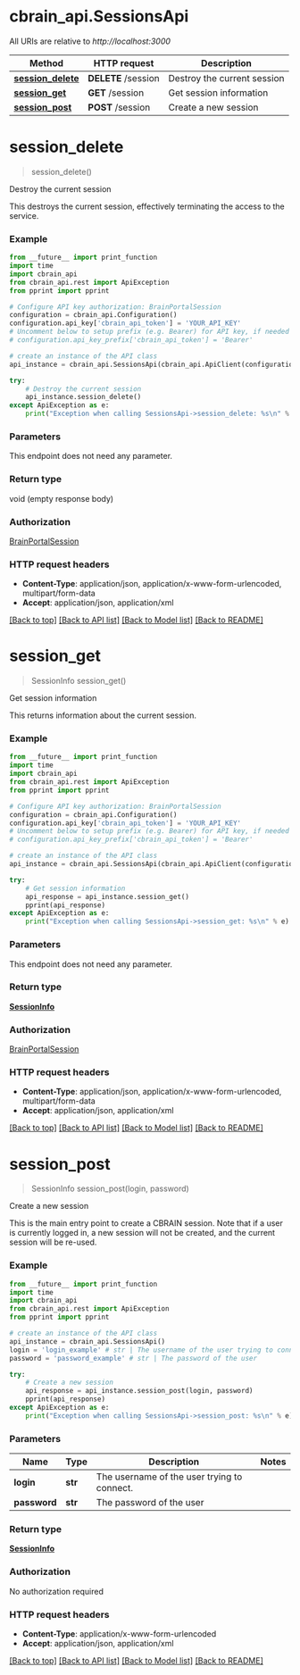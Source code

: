 # cbrain_api.SessionsApi

All URIs are relative to *http://localhost:3000*

Method | HTTP request | Description
------------- | ------------- | -------------
[**session_delete**](SessionsApi.md#session_delete) | **DELETE** /session | Destroy the current session
[**session_get**](SessionsApi.md#session_get) | **GET** /session | Get session information
[**session_post**](SessionsApi.md#session_post) | **POST** /session | Create a new session


# **session_delete**
> session_delete()

Destroy the current session

This destroys the current session, effectively terminating the access to the service. 

### Example
```python
from __future__ import print_function
import time
import cbrain_api
from cbrain_api.rest import ApiException
from pprint import pprint

# Configure API key authorization: BrainPortalSession
configuration = cbrain_api.Configuration()
configuration.api_key['cbrain_api_token'] = 'YOUR_API_KEY'
# Uncomment below to setup prefix (e.g. Bearer) for API key, if needed
# configuration.api_key_prefix['cbrain_api_token'] = 'Bearer'

# create an instance of the API class
api_instance = cbrain_api.SessionsApi(cbrain_api.ApiClient(configuration))

try:
    # Destroy the current session
    api_instance.session_delete()
except ApiException as e:
    print("Exception when calling SessionsApi->session_delete: %s\n" % e)
```

### Parameters
This endpoint does not need any parameter.

### Return type

void (empty response body)

### Authorization

[BrainPortalSession](../README.md#BrainPortalSession)

### HTTP request headers

 - **Content-Type**: application/json, application/x-www-form-urlencoded, multipart/form-data
 - **Accept**: application/json, application/xml

[[Back to top]](#) [[Back to API list]](../README.md#documentation-for-api-endpoints) [[Back to Model list]](../README.md#documentation-for-models) [[Back to README]](../README.md)

# **session_get**
> SessionInfo session_get()

Get session information

This returns information about the current session. 

### Example
```python
from __future__ import print_function
import time
import cbrain_api
from cbrain_api.rest import ApiException
from pprint import pprint

# Configure API key authorization: BrainPortalSession
configuration = cbrain_api.Configuration()
configuration.api_key['cbrain_api_token'] = 'YOUR_API_KEY'
# Uncomment below to setup prefix (e.g. Bearer) for API key, if needed
# configuration.api_key_prefix['cbrain_api_token'] = 'Bearer'

# create an instance of the API class
api_instance = cbrain_api.SessionsApi(cbrain_api.ApiClient(configuration))

try:
    # Get session information
    api_response = api_instance.session_get()
    pprint(api_response)
except ApiException as e:
    print("Exception when calling SessionsApi->session_get: %s\n" % e)
```

### Parameters
This endpoint does not need any parameter.

### Return type

[**SessionInfo**](SessionInfo.md)

### Authorization

[BrainPortalSession](../README.md#BrainPortalSession)

### HTTP request headers

 - **Content-Type**: application/json, application/x-www-form-urlencoded, multipart/form-data
 - **Accept**: application/json, application/xml

[[Back to top]](#) [[Back to API list]](../README.md#documentation-for-api-endpoints) [[Back to Model list]](../README.md#documentation-for-models) [[Back to README]](../README.md)

# **session_post**
> SessionInfo session_post(login, password)

Create a new session

This is the main entry point to create a CBRAIN session. Note that if a user is currently logged in, a new session will not be created, and the current session will be re-used. 

### Example
```python
from __future__ import print_function
import time
import cbrain_api
from cbrain_api.rest import ApiException
from pprint import pprint

# create an instance of the API class
api_instance = cbrain_api.SessionsApi()
login = 'login_example' # str | The username of the user trying to connect.
password = 'password_example' # str | The password of the user

try:
    # Create a new session
    api_response = api_instance.session_post(login, password)
    pprint(api_response)
except ApiException as e:
    print("Exception when calling SessionsApi->session_post: %s\n" % e)
```

### Parameters

Name | Type | Description  | Notes
------------- | ------------- | ------------- | -------------
 **login** | **str**| The username of the user trying to connect. | 
 **password** | **str**| The password of the user | 

### Return type

[**SessionInfo**](SessionInfo.md)

### Authorization

No authorization required

### HTTP request headers

 - **Content-Type**: application/x-www-form-urlencoded
 - **Accept**: application/json, application/xml

[[Back to top]](#) [[Back to API list]](../README.md#documentation-for-api-endpoints) [[Back to Model list]](../README.md#documentation-for-models) [[Back to README]](../README.md)

